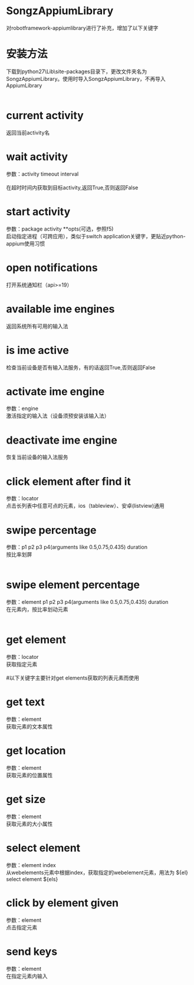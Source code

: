 # SongzAppiumLibrary
对robotframework-appiumlibrary进行了补充，增加了以下关键字<br />
# 安装方法
下载到python27\Lib\site-packages目录下，更改文件夹名为SongzAppiumLibrary。使用时导入SongzAppiumLibrary，不再导入AppiumLibrary<br />
<br />
# current activity 
返回当前activity名<br />
# wait activity       
参数：activity timeout interval<br />  
在超时时间内获取到目标activity,返回True,否则返回False<br />
# start activity 
参数：package activity **opts(可选，参照f5)    
启动指定进程（可跨应用），类似于switch application关键字，更贴近python-appium使用习惯<br />
# open notifications                         
打开系统通知栏（api>=19）<br />
# available ime engines                          
返回系统所有可用的输入法<br />
# is ime active                               
检查当前设备是否有输入法服务，有的话返回True,否则返回False<br />
# activate ime engine    
参数：engine                  
激活指定的输入法（设备须预安装该输入法）<br />
# deactivate ime engine     
恢复当前设备的输入法服务<br />
# click element after find it      
参数：locator        
点击长列表中任意可点的元素，ios（tableview）、安卓(listview)通用<br />
# swipe percentage      
参数：p1 p2 p3 p4(arguments like 0.5,0.75,0.435) duration       
按比率划屏<br />
<br />
# swipe element percentage      
参数：element p1 p2 p3 p4(arguments like 0.5,0.75,0.435) duration      
在元素内，按比率划动元素<br />
<br />
# get element
参数：locator      
获取指定元素<br />
<br />
#以下关键字主要针对get elements获取的列表元素而使用<br />
# get text 
参数：element                 
获取元素的文本属性<br />
# get location          
参数：element                 
获取元素的位置属性<br />
# get size            
参数：element                 
获取元素的大小属性<br />
# select element       
参数：element index        
从webelements元素中根据index，获取指定的webelement元素，用法为 ${el} select element ${els}<br />
# click by element given            
参数：element                 
点击指定元素<br />
# send keys            
参数：element                 
在指定元素内输入<br />


